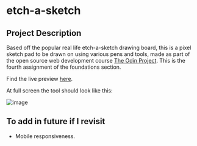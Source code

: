 # etch-a-sketch

## Project Description   

Based off the popular real life etch-a-sketch drawing board, this is a pixel sketch pad to be drawn on using various pens and tools, made as part of the open source web development course [The Odin Project](https://www.theodinproject.com).  This is the fourth assignment of the foundations section. 

Find the live preview [here](https://kaglet.github.io/etch-a-sketch/).

At full screen the tool should look like this:

![image](https://github.com/kaglet/etch-a-sketch/assets/96872447/46918a0b-8d72-4356-a944-462ddbcf8544)

## To add in future if I revisit

- Mobile responsiveness.
